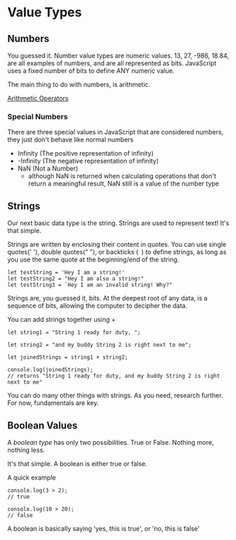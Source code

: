 # Value Types

## Numbers

You guessed it. Number value types are numeric values. 13, 27, -986, 18.84, are all examples of numbers, and are all represented as bits. JavaScript uses a fixed number of bits to define ANY numeric value.

The main thing to do with numbers, is arithmetic. 

[Arithmetic Operators](../operators/operators.md/#arithmetic-operators)

### Special Numbers

There are three special values in JavaScript that are considered numbers, they just don't behave like normal numbers

- Infinity (The positive representation of infinity)
- -Infinity (The negative representation of infinity)
- NaN (Not a Number)
  - although NaN is returned when calculating operations that don't return a meaningful result, NaN still is a value of the number type


## Strings

Our next basic data type is the string. Strings are used to represent text! It's that simple.

Strings are written by enclosing their content in quotes. You can use single quotes(' '), double quotes(" "), or backticks (` `) to define strings, as long as you use the same quote at the beginning/end of the string.

```
let testString = 'Hey I am a string!'
let testString2 = "Hey I am also a string!"
let testString3 = `Hey I am an invalid string! Why?"
```

Strings are, you guessed it, bits. At the deepest root of any data, is a sequence of bits, allowing the computer to decipher the data.

You can add strings together using +
```
let string1 = "String 1 ready for duty, ";

let string2 = "and my buddy String 2 is right next to me";

let joinedStrings = string1 + string2;

console.log(joinedStrings);
// returns "String 1 ready for duty, and my buddy String 2 is right next to me"
```

You can do many other things with strings. As you need, research further. For now, fundamentals are key.


## Boolean Values

A *boolean type* has only two possibilities. True or False. Nothing more, nothing less.

It's that simple. A boolean is either true or false.

A quick example
```
console.log(3 > 2);
// true

console.log(10 > 20);
// false
```

A boolean is basically saying 'yes, this is true', or 'no, this is false'